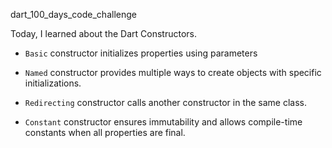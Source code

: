  dart_100_days_code_challenge

Today, I learned about the Dart Constructors. 

- `Basic` constructor initializes properties using parameters

- `Named` constructor provides multiple ways to create objects with specific initializations.

- `Redirecting` constructor calls another constructor in the same class.

- `Constant` constructor ensures immutability and allows compile-time constants when all properties are final.